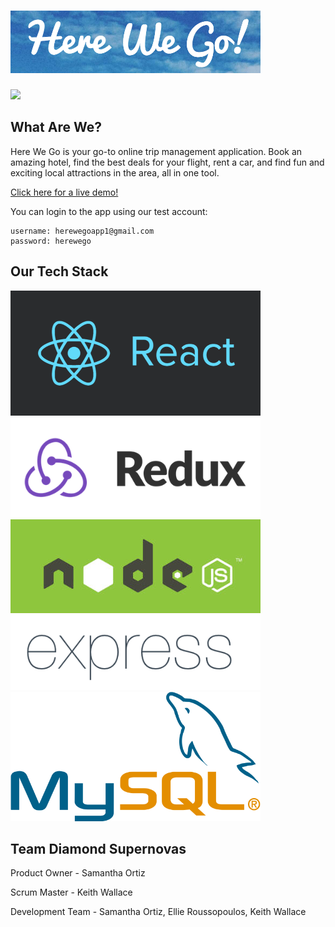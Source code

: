 # ![Here We Go](/dist/assets/README/Here_We_Go_logo_sm.png)

<img src="https://travis-ci.org/Diamond-Supernovas/here-we-go.svg?branch=dev"/>

## What Are We?
Here We Go is your go-to online trip management application. Book an amazing hotel, find the best deals for your flight, rent a car, and find fun and exciting local attractions in the area, all in one tool.

[Click here for a live demo!](https://herewegoapp.herokuapp.com "Here We Go!")

You can login to the app using our test account:
```
username: herewegoapp1@gmail.com
password: herewego
```


## Our Tech Stack
!['React.js'](/dist/assets/README/Reactjs_logo_sm.png)
!['Redux'](/dist/assets/README/Redux_logo_sm.png)
!['Node.js'](/dist/assets/README/nodejs_logo_sm.jpg)
!['express.js'](/dist/assets/README/expressjs_logo_sm.png)
!['MySQL'](/dist/assets/README/MySQL_logo_sm.png)

## Team Diamond Supernovas
Product Owner - Samantha Ortiz

Scrum Master - Keith Wallace

Development Team - Samantha Ortiz, Ellie Roussopoulos, Keith Wallace
